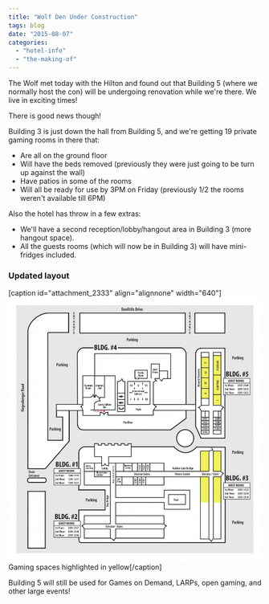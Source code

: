 ```yaml
---
title: "Wolf Den Under Construction"
tags: blog
date: "2015-08-07"
categories: 
  - "hotel-info"
  - "the-making-of"
---
```


The Wolf met today with the Hilton and found out that Building 5 (where we normally host the con) will be undergoing renovation while we're there. We live in exciting times!

There is good news though!

Building 3 is just down the hall from Building 5, and we're getting 19 private gaming rooms in there that:

- Are all on the ground floor
- Will have the beds removed (previously they were just going to be turn up against the wall)
- Have patios in some of the rooms
- Will all be ready for use by 3PM on Friday (previously 1/2 the rooms weren't available till 6PM)

Also the hotel has throw in a few extras:

- We'll have a second reception/lobby/hangout area in Building 3 (more hangout space).
- All the guests rooms (which will now be in Building 3) will have mini-fridges included.

### Updated layout

\[caption id="attachment\_2333" align="alignnone" width="640"\][![Gaming spaces highlighted in yellow.](/images/Floor-Plan-Hotel-Layout-Updated-981x1024.jpg)](http://www.bigbadcon.com/wp-content/uploads/2015/08/Floor-Plan-Hotel-Layout-Updated.jpg) Gaming spaces highlighted in yellow\[/caption\]

Building 5 will still be used for Games on Demand, LARPs, open gaming, and other large events!

